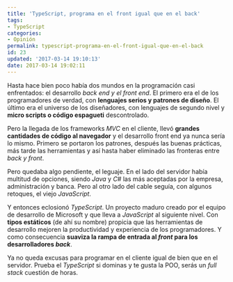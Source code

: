 ```yaml
---
title: 'TypeScript, programa en el front igual que en el back'
tags: 
- TypeScript
categories:
- Opinión
permalink: typescript-programa-en-el-front-igual-que-en-el-back
id: 23
updated: '2017-03-14 19:10:13'
date: 2017-03-14 19:02:11
---
```


Hasta hace bien poco había dos mundos en la programación casi enfrentados: el desarrollo *back end y el front end*. El primero era el de los programadores de verdad, con **lenguajes serios y patrones de diseño**. El último era el universo de los diseñadores, con lenguajes de segundo nivel y **micro scripts o código espagueti** descontrolado.

Pero la llegada de los frameworks *MVC* en el cliente, llevó **grandes cantidades de código al navegador** y el desarrollo front end ya nunca sería lo mismo. Primero se portaron los patrones, después las buenas prácticas, más tarde las herramientas y así hasta haber eliminado las fronteras entre *back y front*.

Pero quedaba algo pendiente, el leguaje. En el lado del servidor había multitud de opciones, siendo *Java* y *C#* las más aceptadas por la empresa, administración y banca. Pero al otro lado del cable seguía, con algunos retoques, el viejo *JavaScript*.

Y entonces eclosionó *TypeScript*. Un proyecto maduro creado por el equipo de desarrollo de Microsoft y que lleva a *JavaScript* al siguiente nivel. Con **tipos estáticos** (de ahí su nombre) propicia que las herramientas de desarrollo mejoren la productividad y experiencia de los programadores. Y como consecuencia **suaviza la rampa de entrada al *front* para los desarrolladores *back***.

Ya no queda excusas para programar en el cliente igual de bien que en el servidor. Prueba el *TypeScript* si dominas y te gusta la POO, serás un *full stack* cuestión de horas.